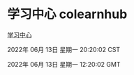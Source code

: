 # 学习中心 colearnhub
[学习中心](http://59.174.27.195:56308/colearnhub/)

2022年 06月 13日 星期一 20:20:02 CST

2022年 06月 13日 星期一 12:20:02 GMT
